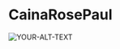 # CainaRosePaul
<picture>
 <source media="(prefers-color-scheme: dark)" srcset="https://tenor.com/en-IN/view/waving-hi-hello-emoji-wave-gif-11366012">
 <source media="(prefers-color-scheme: light)" srcset="https://tenor.com/en-IN/view/waving-hi-hello-emoji-wave-gif-11366012">
 <img alt="YOUR-ALT-TEXT" src="https://tenor.com/en-IN/view/waving-hi-hello-emoji-wave-gif-11366012">
</picture>
